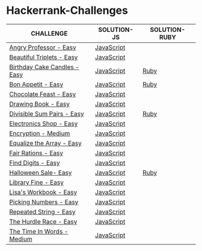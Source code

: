 # Hackerrank-Challenges

|CHALLENGE|SOLUTION-JS|SOLUTION-RUBY|
|---|---|---|
|[Angry Professor - Easy](https://www.hackerrank.com/challenges/angry-professor/problem)|[JavaScript](https://github.com/vieiramanda11/Hackerrank-Challenges/blob/master/angry-professor.js)||
|[Beautiful Triplets - Easy](https://www.hackerrank.com/challenges/beautiful-triplets/problem)|[JavaScript](https://github.com/vieiramanda11/Hackerrank-Challenges/blob/master/beautiful-triplets.js)||
|[Birthday Cake Candles - Easy](https://www.hackerrank.com/challenges/birthday-cake-candles/problem)|[JavaScript](https://github.com/vieiramanda11/Hackerrank-Challenges/blob/master/birthday-cake-candles.js)|[Ruby](https://github.com/vieiramanda11/Hackerrank-Challenges/blob/master/birthday-cake-candles.rb)|
|[Bon Appetit - Easy](https://www.hackerrank.com/challenges/bon-appetit/problem)|[JavaScript](https://github.com/vieiramanda11/Hackerrank-Challenges/blob/master/bon-appetit.js)|[Ruby](https://github.com/vieiramanda11/Hackerrank-Challenges/blob/master/bon-appetit.rb)|
|[Chocolate Feast - Easy](https://www.hackerrank.com/challenges/chocolate-feast/problem)|[JavaScript](https://github.com/vieiramanda11/Hackerrank-Challenges/blob/master/chocolate-feast.js)||
|[Drawing Book - Easy](https://www.hackerrank.com/challenges/drawing-book/problem)|[JavaScript](https://github.com/vieiramanda11/Hackerrank-Challenges/blob/master/drawing-book.js)||
|[Divisible Sum Pairs - Easy](https://www.hackerrank.com/challenges/divisible-sum-pairs/problem)|[JavaScript](https://github.com/vieiramanda11/Hackerrank-Challenges/blob/master/divisible-sum-pairs.js)|[Ruby](https://github.com/vieiramanda11/Hackerrank-Challenges/blob/master/divisible-sum-pairs.rb)|
|[Electronics Shop - Easy](https://www.hackerrank.com/challenges/electronics-shop/problem)|[JavaScript](https://github.com/vieiramanda11/Hackerrank-Challenges/blob/master/electronics-shop.js)|| 
|[Encryption - Medium](https://www.hackerrank.com/challenges/encryption/problem)|[JavaScript](https://github.com/vieiramanda11/Hackerrank-Challenges/blob/master/encryption.js)|| 
|[Equalize the Array - Easy](https://www.hackerrank.com/challenges/equality-in-a-array/problem)|[JavaScript](https://github.com/vieiramanda11/Hackerrank-Challenges/blob/master/equalize-the-array.js)||
|[Fair Rations - Easy](https://www.hackerrank.com/challenges/fair-rations/problem)|[JavaScript](https://github.com/vieiramanda11/Hackerrank-Challenges/blob/master/find-digits.js)||
|[Find Digits - Easy](https://www.hackerrank.com/challenges/find-digits/problem)|[JavaScript](https://github.com/vieiramanda11/Hackerrank-Challenges/blob/master/fair-rations.js)||
|[Halloween Sale- Easy](https://www.hackerrank.com/challenges/halloween-sale/problem)|[JavaScript](https://github.com/vieiramanda11/Hackerrank-Challenges/blob/master/halloween-sale.js)|[Ruby](https://github.com/vieiramanda11/Hackerrank-Challenges/blob/master/halloween-sale.rb)|
|[Library Fine - Easy](https://www.hackerrank.com/challenges/library-fine/problem)|[JavaScript](https://github.com/vieiramanda11/Hackerrank-Challenges/blob/master/library-fine.js)||
|[Lisa's Workbook - Easy](https://www.hackerrank.com/challenges/lisa-workbook/problem)|[JavaScript](https://github.com/vieiramanda11/Hackerrank-Challenges/blob/master/lisas-workbook.js)||
|[Picking Numbers - Easy](https://www.hackerrank.com/challenges/picking-numbers/problem)|[JavaScript](https://github.com/vieiramanda11/Hackerrank-Challenges/blob/master/picking-numbers.js)||
|[Repeated String - Easy](https://www.hackerrank.com/challenges/repeated-string/problem)|[JavaScript](https://github.com/vieiramanda11/Hackerrank-Challenges/blob/master/repeated-string.js)||
|[The Hurdle Race - Easy](https://www.hackerrank.com/challenges/the-hurdle-race/problem)|[JavaScript](https://github.com/vieiramanda11/Hackerrank-Challenges/blob/master/the-hurdle-race.js)||
|[The Time In Words - Medium](https://www.hackerrank.com/challenges/the-time-in-words/problem)|[JavaScript](https://github.com/vieiramanda11/Hackerrank-Challenges/blob/master/the-time-in-words.js)||
